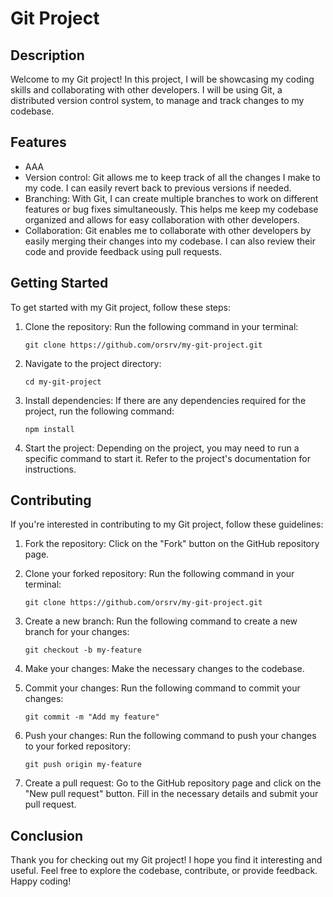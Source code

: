 # Git Project

## Description
Welcome to my Git project! In this project, I will be showcasing my coding skills and collaborating with other developers. I will be using Git, a distributed version control system, to manage and track changes to my codebase.

## Features
- AAA
- Version control: Git allows me to keep track of all the changes I make to my code. I can easily revert back to previous versions if needed.
- Branching: With Git, I can create multiple branches to work on different features or bug fixes simultaneously. This helps me keep my codebase organized and allows for easy collaboration with other developers.
- Collaboration: Git enables me to collaborate with other developers by easily merging their changes into my codebase. I can also review their code and provide feedback using pull requests.

## Getting Started
To get started with my Git project, follow these steps:

1. Clone the repository: Run the following command in your terminal:
    ```
    git clone https://github.com/orsrv/my-git-project.git
    ```

2. Navigate to the project directory:
    ```
    cd my-git-project
    ```

3. Install dependencies: If there are any dependencies required for the project, run the following command:
    ```
    npm install
    ```

4. Start the project: Depending on the project, you may need to run a specific command to start it. Refer to the project's documentation for instructions.

## Contributing
If you're interested in contributing to my Git project, follow these guidelines:

1. Fork the repository: Click on the "Fork" button on the GitHub repository page.

2. Clone your forked repository: Run the following command in your terminal:
    ```
    git clone https://github.com/orsrv/my-git-project.git
    ```

3. Create a new branch: Run the following command to create a new branch for your changes:
    ```
    git checkout -b my-feature
    ```

4. Make your changes: Make the necessary changes to the codebase.

5. Commit your changes: Run the following command to commit your changes:
    ```
    git commit -m "Add my feature"
    ```

6. Push your changes: Run the following command to push your changes to your forked repository:
    ```
    git push origin my-feature
    ```

7. Create a pull request: Go to the GitHub repository page and click on the "New pull request" button. Fill in the necessary details and submit your pull request.

## Conclusion
Thank you for checking out my Git project! I hope you find it interesting and useful. Feel free to explore the codebase, contribute, or provide feedback. Happy coding!

